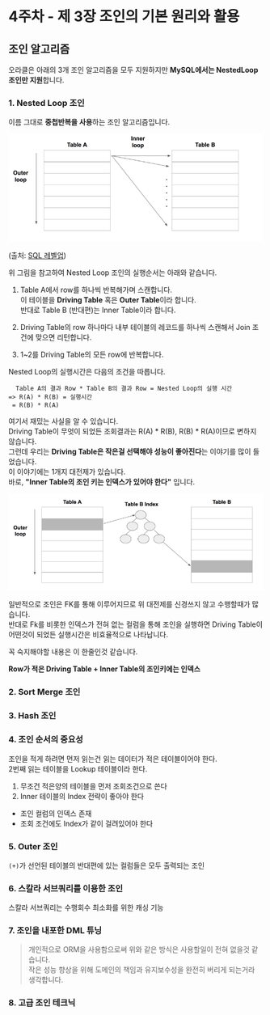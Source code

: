 # 4주차 - 제 3장 조인의 기본 원리와 활용

## 조인 알고리즘

오라클은 아래의 3개 조인 알고리즘을 모두 지원하지만 **MySQL에서는 NestedLoop조인만 지원**합니다.

### 1. Nested Loop 조인

이름 그대로 **중첩반복을 사용**하는 조인 알고리즘입니다.  

![4_nestedloop](./images/4_nestedloop.png)

(출처: [SQL 레벨업](http://www.hanbit.co.kr/store/books/look.php?p_code=B4250257160))

위 그림을 참고하여 Nested Loop 조인의 실행순서는 아래와 같습니다.

1. Table A에서 row를 하나씩 반복해가며 스캔합니다.  
이 테이블을 **Driving Table** 혹은 **Outer Table**이라 합니다.  
반대로 Table B (반대편)는 Inner Table이라 합니다.  

2. Driving Table의 row 하나마다 내부 테이블의 레코드를 하나씩 스캔해서 Join 조건에 맞으면 리턴합니다.

3. 1~2를 Driving Table의 모든 row에 반복합니다.

Nested Loop의 실행시간은 다음의 조건을 따릅니다. 

```
  Table A의 결과 Row * Table B의 결과 Row = Nested Loop의 실행 시간
=> R(A) * R(B) = 실행시간 
 = R(B) * R(A)  
```

여기서 재밌는 사실을 알 수 있습니다.  
Driving Table이 무엇이 되었든 조회결과는 R(A) * R(B), R(B) * R(A)이므로 변하지 않습니다.  
그런데 우리는 **Driving Table은 작은걸 선택해야 성능이 좋아진다**는 이야기를 많이 들었습니다.  
이 이야기에는 1개지 대전제가 있습니다.  
바로, **"Inner Table의 조인 키는 인덱스가 있어야 한다"** 입니다.  

![4_nestedloop2](./images/4_nestedloop2.png)

일반적으로 조인은 FK를 통해 이루어지므로 위 대전제를 신경쓰지 않고 수행할때가 많습니다.  
반대로 Fk를 비롯한 인덱스가 전혀 없는 컬럼을 통해 조인을 실행하면 Driving Table이 어떤것이 되었든 실행시간은 비효율적으로 나타납니다.  
  
꼭 숙지해야할 내용은 이 한줄인것 같습니다.  
  
**Row가 적은 Driving Table  + Inner Table의 조인키에는 인덱스**

### 2. Sort Merge 조인

### 3. Hash 조인

### 4. 조인 순서의 중요성

조인을 적게 하려면 먼저 읽는건 읽는 데이터가 적은 테이블이어야 한다.  
2번째 읽는 테이블을 Lookup 테이블이라 한다.

1. 무조건 적은양의 테이블을 먼저 조회조건으로 쓴다
2. Inner 테이블의 Index 전략이 좋아야 한다
  * 조인 컬럼의 인덱스 존재
  * 조회 조건에도 Index가 같이 걸려있어야 한다


### 5. Outer 조인

```(+)```가 선언된 테이블의 반대편에 있는 컬럼들은 모두 출력되는 조인

### 6. 스칼라 서브쿼리를 이용한 조인

스칼라 서브쿼리는 수행회수 최소화를 위한 캐싱 기능

### 7. 조인을 내포한 DML 튜닝

> 개인적으로 ORM을 사용함으로써 위와 같은 방식은 사용할일이 전혀  없을것 같습니다.  
작은 성능 향상을 위해 도메인의 책임과 유지보수성을 완전히 버리게 되는거라 생각합니다.

### 8. 고급 조인 테크닉

